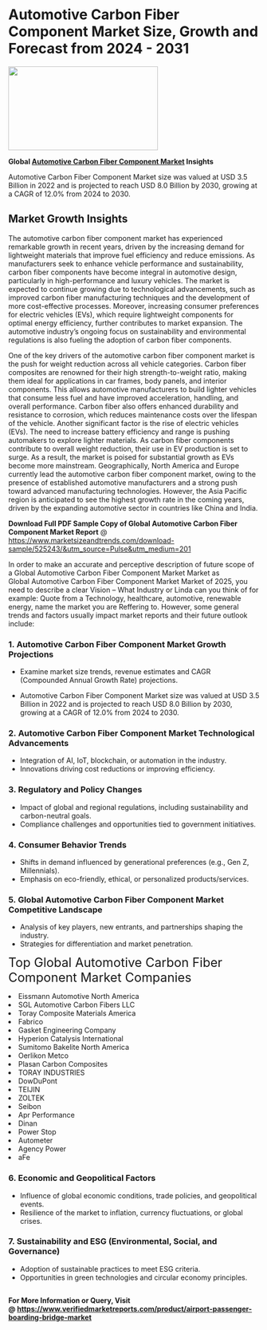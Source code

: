 <H1>Automotive Carbon Fiber Component Market Size, Growth and Forecast from 2024 - 2031</H1><img class="aligncenter size-medium wp-image-584254" src="https://thirdeyenews.in/wp-content/uploads/2024/09/Global-Market-Research-300x168.jpeg" alt="" width="300" height="168" /><p><strong>Global&nbsp;<a href="https://www.marketsizeandtrends.com/download-sample/525243/&amp;utm_source=Pulse&amp;utm_medium=201">Automotive Carbon Fiber Component Market</a> Insights</strong></p><p>Automotive Carbon Fiber Component Market size was valued at USD 3.5 Billion in 2022 and is projected to reach USD 8.0 Billion by 2030, growing at a CAGR of 12.0% from 2024 to 2030.</p><p><h2>Market Growth Insights</h2> <p>The automotive carbon fiber component market has experienced remarkable growth in recent years, driven by the increasing demand for lightweight materials that improve fuel efficiency and reduce emissions. As manufacturers seek to enhance vehicle performance and sustainability, carbon fiber components have become integral in automotive design, particularly in high-performance and luxury vehicles. The market is expected to continue growing due to technological advancements, such as improved carbon fiber manufacturing techniques and the development of more cost-effective processes. Moreover, increasing consumer preferences for electric vehicles (EVs), which require lightweight components for optimal energy efficiency, further contributes to market expansion. The automotive industry’s ongoing focus on sustainability and environmental regulations is also fueling the adoption of carbon fiber components. <p>One of the key drivers of the automotive carbon fiber component market is the push for weight reduction across all vehicle categories. Carbon fiber composites are renowned for their high strength-to-weight ratio, making them ideal for applications in car frames, body panels, and interior components. This allows automotive manufacturers to build lighter vehicles that consume less fuel and have improved acceleration, handling, and overall performance. Carbon fiber also offers enhanced durability and resistance to corrosion, which reduces maintenance costs over the lifespan of the vehicle. Another significant factor is the rise of electric vehicles (EVs). The need to increase battery efficiency and range is pushing automakers to explore lighter materials. As carbon fiber components contribute to overall weight reduction, their use in EV production is set to surge. As a result, the market is poised for substantial growth as EVs become more mainstream. Geographically, North America and Europe currently lead the automotive carbon fiber component market, owing to the presence of established automotive manufacturers and a strong push toward advanced manufacturing technologies. However, the Asia Pacific region is anticipated to see the highest growth rate in the coming years, driven by the expanding automotive sector in countries like China and India. </p><p><span class=""><strong>Download Full PDF Sample Copy of Global Automotive Carbon Fiber Component Market Report</strong> @ <a href="https://www.marketsizeandtrends.com/download-sample/525243/&amp;utm_source=Pulse&amp;utm_medium=201" target="_blank">https://www.marketsizeandtrends.com/download-sample/525243/&amp;utm_source=Pulse&amp;utm_medium=201</a></span></p><p>In order to make an accurate and perceptive description of future scope of a Global&nbsp;Automotive Carbon Fiber Component Market Market as Global&nbsp;Automotive Carbon Fiber Component Market Market of 2025, you need to describe a clear Vision &ndash; What Industry or Linda can you think of for example: Quote from a Technology, healthcare, automotive, renewable energy, name the market you are Reffering to. However, some general trends and factors usually impact market reports and their future outlook include:</p><h3>1.&nbsp;<strong>Automotive Carbon Fiber Component Market Growth Projections</strong></h3><ul><li>Examine market size trends, revenue estimates and CAGR (Compounded Annual Growth Rate) projections.</li><li><p>Automotive Carbon Fiber Component Market size was valued at USD 3.5 Billion in 2022 and is projected to reach USD 8.0 Billion by 2030, growing at a CAGR of 12.0% from 2024 to 2030.</p></li></ul><h3>2.&nbsp;<strong>Automotive Carbon Fiber Component Market Technological Advancements</strong></h3><ul><li>Integration of AI, IoT, blockchain, or automation in the industry.</li><li>Innovations driving cost reductions or improving efficiency.</li></ul><h3>3.&nbsp;<strong>Regulatory and Policy Changes</strong></h3><ul><li>Impact of global and regional regulations, including sustainability and carbon-neutral goals.</li><li>Compliance challenges and opportunities tied to government initiatives.</li></ul><h3>4.&nbsp;<strong>Consumer Behavior Trends</strong></h3><ul><li>Shifts in demand influenced by generational preferences (e.g., Gen Z, Millennials).</li><li>Emphasis on eco-friendly, ethical, or personalized products/services.</li></ul><h3>5.&nbsp;<strong>Global Automotive Carbon Fiber Component Market Competitive Landscape</strong></h3><ul><li>Analysis of key players, new entrants, and partnerships shaping the industry.</li><li>Strategies for differentiation and market penetration.</li></ul><p data-pm-slice="1 1 []"><span style="color: inherit; font-family: inherit; font-size: 25px;">Top Global Automotive Carbon Fiber Component Market Companies</span></p><div class="" data-test-id=""><p><li>Eissmann Automotive North America</li><li> SGL Automotive Carbon Fibers LLC</li><li> Toray Composite Materials America</li><li> Fabrico</li><li> Gasket Engineering Company</li><li> Hyperion Catalysis International</li><li> Sumitomo Bakelite North America</li><li> Oerlikon Metco</li><li> Plasan Carbon Composites</li><li> TORAY INDUSTRIES</li><li> DowDuPont</li><li> TEIJIN</li><li> ZOLTEK</li><li> Seibon</li><li> Apr Performance</li><li> Dinan</li><li> Power Stop</li><li> Autometer</li><li> Agency Power</li><li> aFe</li></p></div><h3>6.&nbsp;<strong>Economic and Geopolitical Factors</strong></h3><ul><li>Influence of global economic conditions, trade policies, and geopolitical events.</li><li>Resilience of the market to inflation, currency fluctuations, or global crises.</li></ul><h3>7.&nbsp;<strong>Sustainability and ESG (Environmental, Social, and Governance)</strong></h3><ul><li>Adoption of sustainable practices to meet ESG criteria.</li><li>Opportunities in green technologies and circular economy principles.</li></ul><h2><strong style="font-size: 14px;">For More Information or Query, Visit @&nbsp;</strong><a style="background-color: #ffffff; font-size: 14px;" href="https://www.marketsizeandtrends.com/report/automotive-carbon-fiber-component-market/" target="_blank">https://www.verifiedmarketreports.com/product/airport-passenger-boarding-bridge-market</a></h2>

